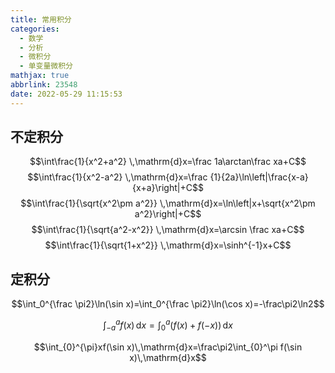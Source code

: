 ```yaml
---
title: 常用积分
categories:
  - 数学
  - 分析
  - 微积分
  - 单变量微积分
mathjax: true
abbrlink: 23548
date: 2022-05-29 11:15:53
---
```

## 不定积分
$$\int\frac{1}{x^2+a^2} \,\mathrm{d}x=\frac 1a\arctan\frac xa+C$$
$$\int\frac{1}{x^2-a^2} \,\mathrm{d}x=\frac {1}{2a}\ln\left|\frac{x-a}{x+a}\right|+C$$
$$\int\frac{1}{\sqrt{x^2\pm a^2}} \,\mathrm{d}x=\ln\left|x+\sqrt{x^2\pm a^2}\right|+C$$
$$\int\frac{1}{\sqrt{a^2-x^2}} \,\mathrm{d}x=\arcsin \frac xa+C$$
$$\int\frac{1}{\sqrt{1+x^2}} \,\mathrm{d}x=\sinh^{-1}x+C$$

<!--more-->

## 定积分
$$\int_0^{\frac \pi2}\ln(\sin x)=\int_0^{\frac \pi2}\ln(\cos x)=-\frac\pi2\ln2$$

$$\int_{-a}^af(x)\,\mathrm{d}x=\int_{0}^a\left(f(x)+f(-x)\right)\,\mathrm{d}x$$

$$\int_{0}^{\pi}xf(\sin x)\,\mathrm{d}x=\frac\pi2\int_{0}^\pi f(\sin x)\,\mathrm{d}x$$